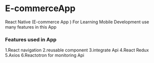 # E-commerceApp
React Native (E-commerce App ) For Learning Mobile Development 
use many features in this App

### Features used in App
1.React navigation 
2.reusable component 
3.integrate Api
4.React Redux 
5.Axios 
6.Reactotron for monitoring Api

